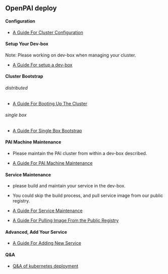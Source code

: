 <!--
  Copyright (c) Microsoft Corporation
  All rights reserved.

  MIT License

  Permission is hereby granted, free of charge, to any person obtaining a copy of this software and associated
  documentation files (the "Software"), to deal in the Software without restriction, including without limitation
  the rights to use, copy, modify, merge, publish, distribute, sublicense, and/or sell copies of the Software, and
  to permit persons to whom the Software is furnished to do so, subject to the following conditions:
  The above copyright notice and this permission notice shall be included in all copies or substantial portions of the Software.

  THE SOFTWARE IS PROVIDED *AS IS*, WITHOUT WARRANTY OF ANY KIND, EXPRESS OR IMPLIED, INCLUDING
  BUT NOT LIMITED TO THE WARRANTIES OF MERCHANTABILITY, FITNESS FOR A PARTICULAR PURPOSE AND
  NONINFRINGEMENT. IN NO EVENT SHALL THE AUTHORS OR COPYRIGHT HOLDERS BE LIABLE FOR ANY CLAIM,
  DAMAGES OR OTHER LIABILITY, WHETHER IN AN ACTION OF CONTRACT, TORT OR OTHERWISE, ARISING FROM,
  OUT OF OR IN CONNECTION WITH THE SOFTWARE OR THE USE OR OTHER DEALINGS IN THE SOFTWARE.
-->

## OpenPAI deploy <a name="overview"></a>

#### Configuration

- [A Guide For Cluster Configuration](doc/how-to-write-pai-configuration.md)


#### Setup Your Dev-box

Note: Please working on dev-box when managing your cluster.


- [A Guide For setup a dev-box](doc/how-to-setup-dev-box.md)


#### Cluster Bootstrap

###### distributed
- [A Guide For Booting Up The Cluster](doc/cluster-bootup.md)
###### single box
- [A Guide For Single Box Bootstrap](doc/cluster-bootup.md#singlebox)

#### PAI Machine Maintenance

- Please maintain the PAI cluster from within a dev-box described.

- [A Guide For PAI Machine Maintenance](../paictl/paictl-manual.md#Machine)

#### Service Maintenance

- please build and maintain your service in the dev-box.
- You could skip the build process, and pull service image from our public registry.



- [A Guide For Service Maintenance](../paictl/paictl-manual.md#Service)

- [A Guide For Pulling Image From the Public Registry](doc/how-to-write-pai-configuration.md#serivices-configurationyaml)

#### Advanced, Add Your Service

- [A Guide For Adding New Service](doc/add-service.md)


#### Q&A
- [Q&A of kubernetes deployment](doc/kubernetes-deploy-qna.md)

